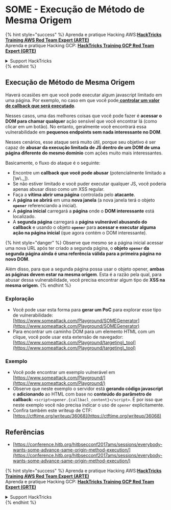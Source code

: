 # SOME - Execução de Método de Mesma Origem

{% hint style="success" %}
Aprenda e pratique Hacking AWS:<img src="/.gitbook/assets/arte.png" alt="" data-size="line">[**HackTricks Training AWS Red Team Expert (ARTE)**](https://training.hacktricks.xyz/courses/arte)<img src="/.gitbook/assets/arte.png" alt="" data-size="line">\
Aprenda e pratique Hacking GCP: <img src="/.gitbook/assets/grte.png" alt="" data-size="line">[**HackTricks Training GCP Red Team Expert (GRTE)**<img src="/.gitbook/assets/grte.png" alt="" data-size="line">](https://training.hacktricks.xyz/courses/grte)

<details>

<summary>Support HackTricks</summary>

* Confira os [**planos de assinatura**](https://github.com/sponsors/carlospolop)!
* **Junte-se ao** 💬 [**grupo do Discord**](https://discord.gg/hRep4RUj7f) ou ao [**grupo do telegram**](https://t.me/peass) ou **siga**-nos no **Twitter** 🐦 [**@hacktricks\_live**](https://twitter.com/hacktricks\_live)**.**
* **Compartilhe truques de hacking enviando PRs para os repositórios do** [**HackTricks**](https://github.com/carlospolop/hacktricks) e [**HackTricks Cloud**](https://github.com/carlospolop/hacktricks-cloud).

</details>
{% endhint %}

## Execução de Método de Mesma Origem

Haverá ocasiões em que você pode executar algum javascript limitado em uma página. Por exemplo, no caso em que você pode[ **controlar um valor de callback que será executado**](./#javascript-function).

Nesses casos, uma das melhores coisas que você pode fazer é **acessar o DOM para chamar qualquer** ação sensível que você encontrar lá (como clicar em um botão). No entanto, geralmente você encontrará essa vulnerabilidade em **pequenos endpoints sem nada interessante no DOM**.

Nesses cenários, esse ataque será muito útil, porque seu objetivo é ser capaz de **abusar da execução limitada de JS dentro de um DOM de uma página diferente do mesmo domínio** com ações muito mais interessantes.

Basicamente, o fluxo do ataque é o seguinte:

* Encontre um **callback que você pode abusar** (potencialmente limitado a \[\w\\.\_]).
* Se não estiver limitado e você puder executar qualquer JS, você poderia apenas abusar disso como um XSS regular.
* Faça a **vítima abrir uma página** controlada pelo **atacante**.
* A **página se abrirá** em uma **nova janela** (a nova janela terá o objeto **`opener`** referenciando a inicial).
* A **página inicial** carregará a **página** onde o **DOM interessante** está localizado.
* A **segunda página** carregará a **página vulnerável abusando do callback** e usando o objeto **`opener`** para **acessar e executar alguma ação na página inicial** (que agora contém o DOM interessante).

{% hint style="danger" %}
Observe que mesmo se a página inicial acessar uma nova URL após ter criado a segunda página, o **objeto `opener` da segunda página ainda é uma referência válida para a primeira página no novo DOM**.

Além disso, para que a segunda página possa usar o objeto opener, **ambas as páginas devem estar na mesma origem**. Esta é a razão pela qual, para abusar dessa vulnerabilidade, você precisa encontrar algum tipo de **XSS na mesma origem**.
{% endhint %}

### Exploração

* Você pode usar esta forma para **gerar um PoC** para explorar esse tipo de vulnerabilidade: [https://www.someattack.com/Playground/SOMEGenerator](https://www.someattack.com/Playground/SOMEGenerator)
* Para encontrar um caminho DOM para um elemento HTML com um clique, você pode usar esta extensão de navegador: [https://www.someattack.com/Playground/targeting\_tool](https://www.someattack.com/Playground/targeting\_tool)

### Exemplo

* Você pode encontrar um exemplo vulnerável em [https://www.someattack.com/Playground/](https://www.someattack.com/Playground/)
* Observe que neste exemplo o servidor está **gerando código javascript** e **adicionando** ao HTML com base no **conteúdo do parâmetro de callback:** `<script>opener.{callbacl_content}</script>`. É por isso que neste exemplo você não precisa indicar o uso de `opener` explicitamente.
* Confira também este writeup de CTF: [https://ctftime.org/writeup/36068](https://ctftime.org/writeup/36068)

## Referências

* [https://conference.hitb.org/hitbsecconf2017ams/sessions/everybody-wants-some-advance-same-origin-method-execution/](https://conference.hitb.org/hitbsecconf2017ams/sessions/everybody-wants-some-advance-same-origin-method-execution/)

{% hint style="success" %}
Aprenda e pratique Hacking AWS:<img src="/.gitbook/assets/arte.png" alt="" data-size="line">[**HackTricks Training AWS Red Team Expert (ARTE)**](https://training.hacktricks.xyz/courses/arte)<img src="/.gitbook/assets/arte.png" alt="" data-size="line">\
Aprenda e pratique Hacking GCP: <img src="/.gitbook/assets/grte.png" alt="" data-size="line">[**HackTricks Training GCP Red Team Expert (GRTE)**<img src="/.gitbook/assets/grte.png" alt="" data-size="line">](https://training.hacktricks.xyz/courses/grte)

<details>

<summary>Support HackTricks</summary>

* Confira os [**planos de assinatura**](https://github.com/sponsors/carlospolop)!
* **Junte-se ao** 💬 [**grupo do Discord**](https://discord.gg/hRep4RUj7f) ou ao [**grupo do telegram**](https://t.me/peass) ou **siga**-nos no **Twitter** 🐦 [**@hacktricks\_live**](https://twitter.com/hacktricks\_live)**.**
* **Compartilhe truques de hacking enviando PRs para os repositórios do** [**HackTricks**](https://github.com/carlospolop/hacktricks) e [**HackTricks Cloud**](https://github.com/carlospolop/hacktricks-cloud).

</details>
{% endhint %}
